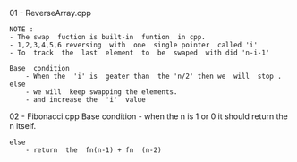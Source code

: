 01 - ReverseArray.cpp

	NOTE : 
	- The swap  fuction is built-in  funtion  in cpp.
	- 1,2,3,4,5,6 reversing  with  one  single pointer  called 'i'
	- To  track  the  last  element  to  be  swaped  with did 'n-i-1' 

	Base  condition  
		- When the  'i' is  geater than  the 'n/2' then we  will  stop .
	else 
		- we will  keep swapping the elements.
		- and increase the  'i'  value




02 - Fibonacci.cpp
	Base  condition
		- when  the  n is 1 or  0  it  should return the  n itself.

	else 
		- return  the  fn(n-1) + fn  (n-2)

		


